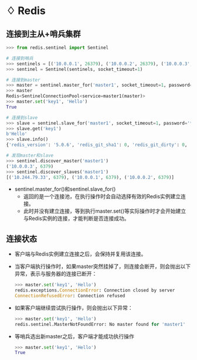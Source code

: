 # ♢ Redis

## 连接到主从+哨兵集群

```python
>>> from redis.sentinel import Sentinel

# 连接到哨兵
>>> sentinels = [('10.0.0.1', 26379), ('10.0.0.2', 26379), ('10.0.0.3', 26379)]
>>> sentinel = Sentinel(sentinels, socket_timeout=1)

# 连接到master
>>> master = sentinel.master_for('master1', socket_timeout=1, password='******', db=0)
>>> master
Redis<SentinelConnectionPool<service=master1(master)>
>>> master.set('key1', 'Hello')
True

# 连接到slave
>>> slave = sentinel.slave_for('master1', socket_timeout=1, password='******', db=0)
>>> slave.get('key1')
b'Hello'
>>> slave.info()
{'redis_version': '5.0.6', 'redis_git_sha1': 0, 'redis_git_dirty': 0, ...}

# 发现master和slave
>>> sentinel.discover_master('master1')
('10.0.0.3', 6379)
>>> sentinel.discover_slaves('master1')
[('10.244.79.33', 6379), ('10.0.0.1', 6379), ('10.0.0.2', 6379)]
```

- sentinel.master_for()和sentinel.slave_for()
  - 返回的是一个连接池，在执行操作时会自动选择有效的Redis实例建立连接。
  - 此时并没有建立连接，等到执行master.set()等实际操作时才会开始建立与Redis实例的连接，才能判断是否连接成功。

## 连接状态

- 客户端与Redis实例建立连接之后，会保持并复用该连接。

- 当客户端执行操作时，如果master突然挂掉了，则连接会断开，则会抛出以下异常，表示与服务器的连接已断开：

  ```python
  >>> master.set('key1', 'Hello')
  redis.exceptions.ConnectionError: Connection closed by server
  ConnectionRefusedError: Connection refused
  ```

- 如果客户端继续尝试执行操作，则会抛出以下异常：

  ```python
  >>> master.set('key1', 'Hello')
  redis.sentinel.MasterNotFoundError: No master found for 'master1'
  ```

- 等哨兵选出新master之后，客户端才能成功执行操作

  ```python
  >>> master.set('key1', 'Hello')
  True
  ```
